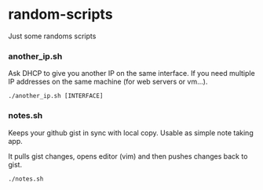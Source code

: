 # random-scripts

Just some randoms scripts


### another_ip.sh

Ask DHCP to give you another IP on the same interface. If you need multiple IP addresses on the same machine (for web servers or vm...).

`./another_ip.sh [INTERFACE]`

### notes.sh

Keeps your github gist in sync with local copy. Usable as simple note taking app.

It pulls gist changes, opens editor (vim) and then pushes changes back to gist.


`./notes.sh`
